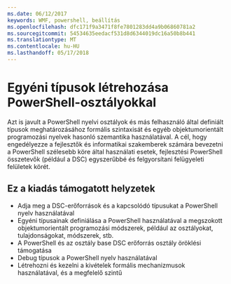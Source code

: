 ```yaml
---
ms.date: 06/12/2017
keywords: WMF, powershell, beállítás
ms.openlocfilehash: dfc171f9a3471f8fe7801283dd4a9b06860781a2
ms.sourcegitcommit: 54534635eedacf531d8d6344019dc16a50b8b441
ms.translationtype: MT
ms.contentlocale: hu-HU
ms.lasthandoff: 05/17/2018
---
```

# <a name="creating-custom-types-using-powershell-classes"></a>Egyéni típusok létrehozása PowerShell-osztályokkal

Azt is javult a PowerShell nyelvi osztályok és más felhasználó által definiált típusok meghatározásához formális szintaxisát és egyéb objektumorientált programozási nyelvek hasonló szemantika használatával. A cél, hogy engedélyezze a fejlesztők és informatikai szakemberek számára bevezetni a PowerShell szélesebb köre által használati esetek, fejlesztési PowerShell összetevők (például a DSC) egyszerűbbé és felgyorsítani felügyeleti felületek körét.

## <a name="supported-scenarios-in-this-release"></a>Ez a kiadás támogatott helyzetek

-   Adja meg a DSC-erőforrások és a kapcsolódó típusukat a PowerShell nyelv használatával
-   Egyéni típusainak definiálása a PowerShell használatával a megszokott objektumorientált programozási módszerek, például az osztályokat, tulajdonságokat, módszerek, stb.
-   A PowerShell és az osztály base DSC erőforrás osztály öröklési támogatása
-   Debug típusok a PowerShell nyelv használatával
-   Létrehozni és kezelni a kivételek formális mechanizmusok használatával, és a megfelelő szintű
